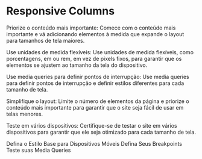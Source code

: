 # Responsive Columns

Priorize o conteúdo mais importante: Comece com o conteúdo mais importante e vá adicionando elementos à medida que expande o layout para tamanhos de tela maiores.

Use unidades de medida flexíveis: Use unidades de medida flexíveis, como porcentagens, em ou rem, em vez de pixels fixos, para garantir que os elementos se ajustem ao tamanho da tela do dispositivo.

Use media queries para definir pontos de interrupção: Use media queries para definir pontos de interrupção e definir estilos diferentes para cada tamanho de tela.

Simplifique o layout: Limite o número de elementos da página e priorize o conteúdo mais importante para garantir que o site seja fácil de usar em telas menores.

Teste em vários dispositivos: Certifique-se de testar o site em vários dispositivos para garantir que ele seja otimizado para cada tamanho de tela.



 Defina o Estilo Base para Dispositivos Móveis
 Defina Seus Breakpoints
 Teste suas Media Queries
 